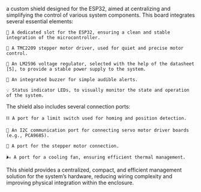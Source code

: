 a custom shield designed for the ESP32, aimed at centralizing and simplifying the control of various system components. This board integrates several essential elements:

    🧠 A dedicated slot for the ESP32, ensuring a clean and stable integration of the microcontroller.

    🔄 A TMC2209 stepper motor driver, used for quiet and precise motor control.

    🔋 An LM2596 voltage regulator, selected with the help of the datasheet [5], to provide a stable power supply to the system.

    🔔 An integrated buzzer for simple audible alerts.

    💡 Status indicator LEDs, to visually monitor the state and operation of the system.

The shield also includes several connection ports:

    ⛓️ A port for a limit switch used for homing and position detection.

    🔗 An I2C communication port for connecting servo motor driver boards (e.g., PCA9685).

    🔌 A port for the stepper motor connection.

    🌬️ A port for a cooling fan, ensuring efficient thermal management.

This shield provides a centralized, compact, and efficient management solution for the system’s hardware, reducing wiring complexity and improving physical integration within the enclosure.
